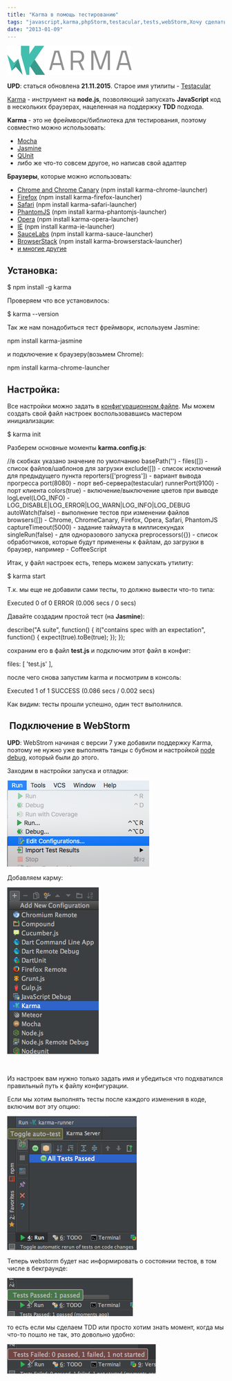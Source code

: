 ```yaml
---
title: "Karma в помощь тестированию"
tags: "javascript,karma,phpStorm,testacular,tests,webStorm,Хочу сделать мир лучше"
date: "2013-01-09"
---
```


[![karma test runer](images/banner.png)](https://karma-runner.github.io/)

**UPD**: статься обновлена **21.11.2015**. Старое имя утилиты - [Testacular](https://github.com/vojtajina/testacular/)

[Karma](https://karma-runner.github.io/) - инструмент на **node.js**, позволяющий запускать **JavaScript** код в нескольких браузерах, нацеленная на поддержку **TDD** подхода.

**Karma** - это не фреймворк/библиотека для тестирования, поэтому совместно можно использовать:

- [Mocha](https://visionmedia.github.com/mocha/)
- [Jasmine](https://pivotal.github.com/jasmine/)
- [QUnit](https://qunitjs.com/)
- либо же что-то совсем другое, но написав свой адаптер

**Браузеры**, которые можно использовать:

- [Chrome and Chrome Canary](https://github.com/karma-runner/karma-chrome-launcher) (npm install karma-chrome-launcher)
- [Firefox](https://github.com/karma-runner/karma-firefox-launcher) (npm install karma-firefox-launcher)
- [Safari](https://github.com/karma-runner/karma-safari-launcher) (npm install karma-safari-launcher)
- [PhantomJS](https://github.com/karma-runner/karma-phantomjs-launcher) (npm install karma-phantomjs-launcher)
- [Opera](https://github.com/karma-runner/karma-opera-launcher) (npm install karma-opera-launcher)
- [IE](https://github.com/karma-runner/karma-ie-launcher) (npm install karma-ie-launcher)
- [SauceLabs](https://github.com/karma-runner/karma-sauce-launcher) (npm install karma-sauce-launcher)
- [BrowserStack](https://github.com/karma-runner/karma-browserstack-launcher) (npm install karma-browserstack-launcher)
- [и многие другие](https://www.npmjs.org/browse/keyword/karma-launcher)

## Установка:

$ npm install -g karma

Проверяем что все установилось:

$ karma --version

Так же нам понадобиться тест фреймворк, используем Jasmine:

npm install karma-jasmine

и подключение к браузеру(возьмем Chrome):

npm install karma-chrome-launcher

## Настройка:

Все настройки можно задать в [конфигурационном файле](https://raw.githubusercontent.com/vojtajina/karma/master/test/client/karma.conf.js). Мы можем создать свой файл настроек воспользовавшись мастером инициализации:

$ karma init

Разберем основные моменты **karma.config.js**:

//в скобках указано значение по умолчанию
basePath('') -
files([]) - список файлов/шаблонов для загрузки
exclude([]) - список исключений для предыдущего пункта
reporters(['progress']) - вариант вывода прогресса
port(8080) - порт веб-сервера(testacular)
runnerPort(9100) - порт клиента
colors(true) - включение/выключение цветов при выводе
logLevel(LOG\_INFO) - LOG\_DISABLE|LOG\_ERROR|LOG\_WARN|LOG\_INFO|LOG\_DEBUG
autoWatch(false) - выполнение тестов при изменении файлов
browsers([]) - Chrome, ChromeCanary, Firefox, Opera, Safari, PhantomJS
captureTimeout(5000) - задание таймаута в миллисекундах
singleRun(false) - для одноразового запуска
preprocessors({}) - список обработчиков, которые будут применены к файлам, до загрузки в браузер, например - CoffeeScript

Итак, у файл настроек есть, теперь можем запускать утилиту:

$ karma start

Т.к. мы еще не добавили сами тесты, то должно вывести что-то типа:

Executed 0 of 0 ERROR (0.006 secs / 0 secs)

Давайте создадим простой тест (на **Jasmine**):

describe("A suite", function() {
    it("contains spec with an expectation", function() {
        expect(true).toBe(true);
    });
});

сохраним его в файл **test.js** и подключим этот файл в конфиг:

files: [
  'test.js'
],

после чего снова запустим karma и посмотрим в консоль:

Executed 1 of 1 SUCCESS (0.086 secs / 0.002 secs)

Как видим: тесты прошли успешно, один тест выполнился.

##  Подключение в WebStorm

**UPD**: WebStrom начиная с версии 7 уже добавили поддержку Karma, поэтому не нужно уже выполнять танцы с бубном и настройкой [node debug](https://blog.jetbrains.com/webide/2011/11/webstorm-your-node-app/), который были до этого.

Заходим в настройки запуска и отладки:

![webstorm karma](images/Screenshot-2015-11-21-13.55.47.png)

Добавляем карму:

![webstorm karma](images/Screenshot-2015-11-21-13.58.08.png)

 

Из настроек вам нужно только задать имя и убедиться что подхватился правильный путь к файлу конфигурации.

Если мы хотим выполнять тесты после каждого изменения в коде, включим вот эту опцию:

![webstorm karma](images/Screenshot-2015-11-21-14.23.28.png)

Теперь webstorm будет нас информировать о состоянии тестов, в том числе в бекграунде:

![webstorm karma](images/Screenshot-2015-11-21-14.14.07.png)

то есть если мы сделаем TDD или просто хотим знать момент, когда мы что-то пошло не так, это довольно удобно:

![webstorm karma](images/Screenshot-2015-11-21-14.16.13.png)
